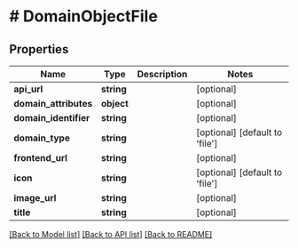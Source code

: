 # # DomainObjectFile

## Properties

Name | Type | Description | Notes
------------ | ------------- | ------------- | -------------
**api_url** | **string** |  | [optional]
**domain_attributes** | **object** |  | [optional]
**domain_identifier** | **string** |  | [optional]
**domain_type** | **string** |  | [optional] [default to 'file']
**frontend_url** | **string** |  | [optional]
**icon** | **string** |  | [optional] [default to 'file']
**image_url** | **string** |  | [optional]
**title** | **string** |  | [optional]

[[Back to Model list]](../../README.md#models) [[Back to API list]](../../README.md#endpoints) [[Back to README]](../../README.md)
